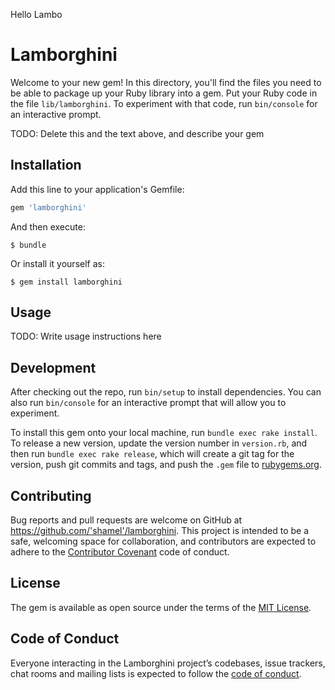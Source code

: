 Hello Lambo
# Lamborghini

Welcome to your new gem! In this directory, you'll find the files you need to be able to package up your Ruby library into a gem. Put your Ruby code in the file `lib/lamborghini`. To experiment with that code, run `bin/console` for an interactive prompt.

TODO: Delete this and the text above, and describe your gem

## Installation

Add this line to your application's Gemfile:

```ruby
gem 'lamborghini'
```

And then execute:

    $ bundle

Or install it yourself as:

    $ gem install lamborghini

## Usage

TODO: Write usage instructions here

## Development

After checking out the repo, run `bin/setup` to install dependencies. You can also run `bin/console` for an interactive prompt that will allow you to experiment.

To install this gem onto your local machine, run `bundle exec rake install`. To release a new version, update the version number in `version.rb`, and then run `bundle exec rake release`, which will create a git tag for the version, push git commits and tags, and push the `.gem` file to [rubygems.org](https://rubygems.org).

## Contributing

Bug reports and pull requests are welcome on GitHub at https://github.com/'shamel'/lamborghini. This project is intended to be a safe, welcoming space for collaboration, and contributors are expected to adhere to the [Contributor Covenant](http://contributor-covenant.org) code of conduct.

## License

The gem is available as open source under the terms of the [MIT License](https://opensource.org/licenses/MIT).

## Code of Conduct

Everyone interacting in the Lamborghini project’s codebases, issue trackers, chat rooms and mailing lists is expected to follow the [code of conduct](https://github.com/'shamel'/lamborghini/blob/master/CODE_OF_CONDUCT.md).
